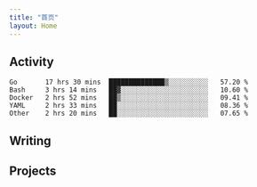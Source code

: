 ```yaml
---
title: "首页"
layout: Home
---
```


## Activity
<!--START_SECTION:waka-->
```text
Go       17 hrs 30 mins  ██████████████▒░░░░░░░░░░   57.20 % 
Bash     3 hrs 14 mins   ██▓░░░░░░░░░░░░░░░░░░░░░░   10.60 % 
Docker   2 hrs 52 mins   ██▒░░░░░░░░░░░░░░░░░░░░░░   09.41 % 
YAML     2 hrs 33 mins   ██░░░░░░░░░░░░░░░░░░░░░░░   08.36 % 
Other    2 hrs 20 mins   ██░░░░░░░░░░░░░░░░░░░░░░░   07.65 % 
```
<!--END_SECTION:waka-->

## Writing
<PindedPosts />

## Projects
<Projects />
